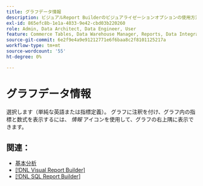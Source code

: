 ```yaml
---
title: グラフデータ情報
description: ビジュアルReport Builderのビジュアライゼーションオプションの使用方法を説明します。
exl-id: 865efc8b-1e1a-4033-9e42-cbd03b220260
role: Admin, Data Architect, Data Engineer, User
feature: Commerce Tables, Data Warehouse Manager, Reports, Data Integration
source-git-commit: 6e2f9e4a9e91212771e6f6baa8c2f8101125217a
workflow-type: tm+mt
source-wordcount: '55'
ht-degree: 0%

---
```


# グラフデータ情報

選択します（単純な英語または指標定義）。 グラフに注釈を付け、グラフ内の指標と数式を表示するには、 _情報_ アイコンを使用して、グラフの右上隅に表示できます。

## 関連：

* [基本分析](../../data-analyst/analysis/basic-analytics.md)
* [[!DNL Visual Report Builder]](../../data-user/reports/ess-rpt-build-visual.md)
* [[!DNL SQL Report Builder]](../../data-analyst/dev-reports/sql-rpt-bldr.md)

